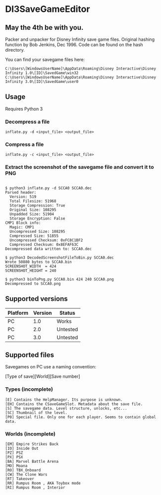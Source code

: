 # DI3SaveGameEditor
## May the 4th be with you.

Packer and unpacker for Disney Infinity save game files. 
Original hashing function by Bob Jenkins, Dec 1996. Code can be found on the hash directory.

You can find your savegame files here:
```
C:\Users\[WindowsUserName]\AppData\Roaming\Disney Interactive\Disney Infinity 1.0\[ID]\SavedGame\win32
C:\Users\[WindowsUserName]\AppData\Roaming\Disney Interactive\Disney Infinity 3.0\[ID]\SavedGame\user0
```


## Usage

Requires Python 3

### Decompress a file

```
inflate.py -d <input_file> <output_file>

```

### Compress a file

```
inflate.py -c <input_file> <output_file>
```

### Extract the screenshot of the savegame file and convert it to PNG

```

$ python3 inflate.py -d SCCA0 SCCA0.dec
Parsed header:
  Version: 519
  Total Filesize: 51968
  Storage Compression: True
  Original Size: 108295
  Unpadded Size: 51904
  Storage Encryption: False
CMP1 Block info:
  Magic: CMP1
  Uncompressed Size: 108295
  Compressed Size: 51855
  Uncompressed Checksum: 0xFC8C1BF2
  Compressed Checksum: 0x8EFAF63C
Decompressed data written to: SCCA0.dec

$ python3 DecodedScreenshotFileToBin.py SCCA0.dec
Wrote 50880 bytes to SCCA0.bin
SCREENSHOT_WIDTH  = 424
SCREENSHOT_HEIGHT = 240

$ python3 binToPng.py SCCA0.bin 424 240 SCCA0.png
Decompressed to SCCA0.png

```



## Supported versions

| Platform   | Version   | Status   |
|------------|-----------|----------|
| PC         | 1.0       | Works    |
| PC         | 2.0       | Untested |
| PC         | 3.0       | Untested |


## Supported files

Savegames on PC use a naming convention:

[Type of save][World][Save number]

### Types (incomplete)

```
[E] Contains the HelpManager. Its purpose is unknown.
[EH] Contains the CSaveGameSlot. Metadata about the save file.
[S] The savegame data. Level structure, unlocks, etc...
[SC] Thumbnail of the level.
[P0] Special file. Only one for each player. Seems to contain global data.
```

### Worlds (incomplete)

```
[EM] Empire Strikes Back
[IO] Inside Out
[PZ] PSZ
[PX] PSX
[BA] Marvel Battle Arena
[MO] Moana
[RO] TBX_Onboard
[CW] The Clone Wars
[RT] Takeover
[RR] Rumpus Room , AKA Toybox mode
[RI] Rumpus Room , Interior

```

